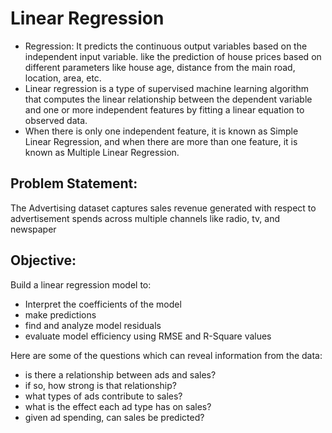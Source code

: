 # Linear Regression
- Regression: It predicts the continuous output variables based on the independent input variable. like the prediction of house prices based on different parameters like house age, distance from the main road, location, area, etc.
- Linear regression is a type of supervised machine learning algorithm that computes the linear relationship between the dependent variable and one or more independent features by fitting a linear equation to observed data.
- When there is only one independent feature, it is known as Simple Linear Regression, and when there are more than one feature, it is known as Multiple Linear Regression.
## Problem Statement:
The Advertising dataset captures sales revenue generated with respect to advertisement spends across multiple channels like radio, tv, and newspaper

## Objective:
Build a linear regression model to:

- Interpret the coefficients of the model
- make predictions
- find and analyze model residuals
- evaluate model efficiency using RMSE and R-Square values

Here are some of the questions which can reveal information from the data:

- is there a relationship between ads and sales?
- if so, how strong is that relationship?
- what types of ads contribute to sales?
- what is the effect each ad type has on sales?
- given ad spending, can sales be predicted?

